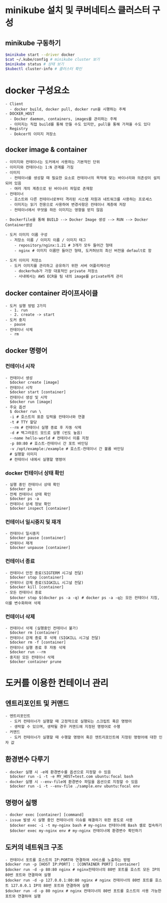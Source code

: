 # minikube 설치 및 쿠버네티스 클러스터 구성
## minikube 구동하기
```bash
$minikube start --driver docker
$cat ~/.kube/config # minikube cluster 보기
$minikube status # 상태 보기
$kubectl cluster-info # 클러스터 확인
```

# docker 구성요소
    - Client
      - docker build, docker pull, docker run을 시행하는 주체
    - DOCKER_HOST
      - Docker daemon, containers, images를 관리하는 주체
      - 이미지는 직접 build를 통해 만들 수도 있지만, pull을 통해 가져올 수도 있다    
    - Registry
      - Dokcer의 이미지 저장소

## docker image & container
    - 이미지와 컨테이너는 도커에서 사용하는 기본적인 단위
    - 이미지와 컨테이너는 1:N 관계를 가짐
    - 이미지
      - 컨테이너를 생성할 때 필요한 요소로 컨테이너의 목적에 맞는 바이너리와 의존성이 설치되어 있음
      - 여러 개의 계층으로 된 바이너리 파일로 존재함
    - 컨테이너
      - 호스트와 다른 컨테이너로부터 격리된 시스템 자원과 네트워크를 사용하는 프로세스
      - 이미지는 읽기 전용으로 사용하여 변경사항은 컨테이너 계층에 저장
      - 컨테이너에서 무엇을 하든 이미지는 영향을 받지 않음

    - Dockerfile을 통해 BUILD --> Docker Image 생성 --> RUN --> Docker Container생성

    - 도커 이미지 이름 구성
      - 저장소 이름 / 이미지 이름 / 이미지 태그
        - repository/nginx:1.21 # 3개가 모두 들어간 형태
        - nginx # 이미지 이름만 들어간 형태, 도커허브의 최신 버전을 default로 함

    - 도커 이미지 저장소
      - 도커 이미지를 관리하고 공유하기 위한 서버 어플리케이션
        - dockerhub가 가장 대표적인 private 저장소
        - 사내에서는 AWS ECR을 팀 내의 image를 private하게 관리
  
## docker container 라이프사이클
    - 도커 실행 방법 2가지
      - 1. run
      - 2. create -> start
    - 도커 중지
      - pause
    - 컨테이너 삭제
      - rm

## docker 명령어
### 컨테이너 시작
    - 컨테이너 생성
      $docker create [image]
    - 컨테이너 시작
      $docker start [container]
    - 컨테이너 생성 및 시작
      $docker run [image]
    - 주요 옵션
      $ docker run \
      -i # 호스트의 표준 입력을 컨테이너와 연결
      -t # TTY 할당
      --rm # 컨테이너 실행 종료 후 자동 삭제
      -d # 백그라운드 모드로 실행 (빈도 높음)
      --name hello-world # 컨테이너 이름 지정
      -p 80:80 # 호스트-컨테이너 간 포트 바인딩
      -v /opt/example:/example # 호스트-컨테이너 간 볼륨 바인딩
      # 실행할 이미지
      # 컨테이너 내에서 실행할 명령어

### docker 컨테이너 상태 확인
    - 실행 중인 컨테이너 상태 확인
      $docker ps
    - 전체 컨테이너 상태 확인
      $docker ps -a
    - 컨테이너 상세 정보 확인
      $docker inspect [container]

### 컨테이너 일시중지 및 재개
    - 컨테이너 일시중지
      $docker pause [container]
    - 컨테이너 재개
      $docker unpause [container]

### 컨테이너 종료
    - 컨테이너 안전 종료(SIGTERM 시그널 전달)
      $docker stop [container]
    - 컨테이너 강제 종료(SIGKILL 시그널 전달)
      $docker kill [container]
    - 모든 컨테이너 종료
      $docker stop $(docker ps -a -q) # docker ps -a -q는 모든 컨테이너 지칭, 이를 변수화하여 삭제

### 컨테이너 삭제
    - 컨테이너 삭제 (실행중인 컨테이너 불가)
      $docker rm [container]
    - 컨테이너 강제 종료 후 삭제 (SIGKILL 시그널 전달)
      $docker rm -f [container]
    - 컨테이너 실행 종료 후 자동 삭제
      $docker run --rm
    - 중지된 모든 컨테이너 삭제
      $docker container prune

# 도커를 이용한 컨테이너 관리
## 엔트리포인트 및 커맨드
    - 엔트리포인트
      - 도커 컨테이너가 실행할 때 고정적으로 실행되는 스크립트 혹은 명령어
      - 생락할 수 있으며, 생략될 경우 커맨드에 지정된 명령어로 수행
    - 커맨드
      - 도커 컨테이너가 실행할 때 수행할 명령어 혹은 엔트리포인트에 지정된 명령어에 대한 인자 값

## 환경변수 다루기
    - docker 실행 시 -e에 환경변수를 옵션으로 지정할 수 있음
      $docker run -i -t -e MY_HOST=test.com ubuntu:focal bash
    - docker 실행 시 --env-file에 환경변수 파일을 옵션으로 지정할 수 있음
      $docker run -i -t --env-file ./sample.env ubuntu:focal env

## 명령어 실행
    - docker exec [container] [command]
    - issue 발생 시 실행 중인 컨테이너의 이슈를 해결하기 위한 용도로 사용
      $docker exec -i -t my-nginx bash # my-nginx 컨테이너에 Bash 셸로 접속하기
      $docker exec my-nginx env # my-nginx 컨테이너에 환경변수 확인하기


## 도커의 네트워크 구조
    - 컨테이너 포트를 호스트의 IP:PORT와 연결하여 서비스를 노출하는 방법
    $docker run -p [HOST IP:PORT] : [CONTAINER PORT] [container]
    $docker run -d -p 80:80 nginx # nginx컨테이너의 80번 포트를 호스트 모든 IP의 80번 포트와 연결하여 실행
    $docker run -d -p 127.0.0.1:80:80 nginx # nginx 컨테이너의 80번 포트를 호스트 127.0.0.1 IP의 80번 포트와 연결하여 실행
    $docker run -d -p 80 nginx # nginx 컨테이너의 80번 포트를 호스트의 사용 가능한 포트와 연결하여 실행
    